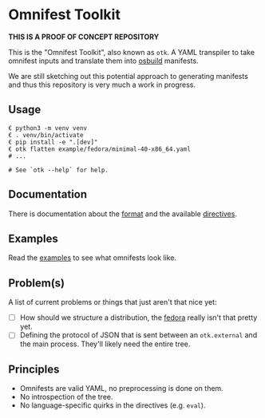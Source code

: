 # Omnifest Toolkit

**THIS IS A PROOF OF CONCEPT REPOSITORY**

This is the "Omnifest Toolkit", also known as `otk`. A YAML transpiler to
take omnifest inputs and translate them into [osbuild](https://osbuild.org)
manifests.

We are still sketching out this potential approach to generating manifests and
thus this repository is very much a work in progress.

## Usage

```
€ python3 -m venv venv
€ . venv/bin/activate
€ pip install -e ".[dev]"
€ otk flatten example/fedora/minimal-40-x86_64.yaml
# ...

# See `otk --help` for help.
```

## Documentation

There is documentation about the [format](./doc/format.md) and the available
[directives](./doc/directives.md).

## Examples

Read the [examples](./example) to see what omnifests look like.

## Problem(s)

A list of current problems or things that just aren't that nice yet:

- [ ] How should we structure a distribution, the [fedora](./example/fedora)
      really isn't that pretty yet.
- [ ] Defining the protocol of JSON that is sent between an `otk.external` and
      the main process. They'll likely need the entire tree.

## Principles

- Omnifests are valid YAML, no preprocessing is done on them.
- No introspection of the tree.
- No language-specific quirks in the directives (e.g. `eval`).
